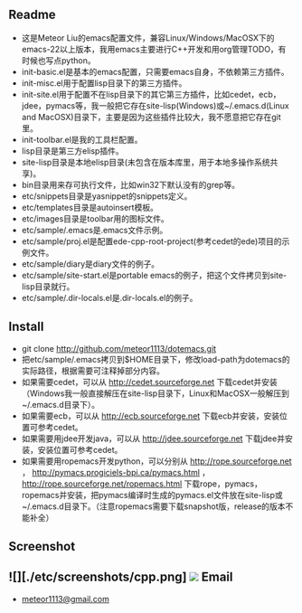 ## Readme ##

- 这是Meteor Liu的emacs配置文件，兼容Linux/Windows/MacOSX下的emacs-22以上版本，我用emacs主要进行C++开发和用org管理TODO，有时候也写点python。
- init-basic.el是基本的emacs配置，只需要emacs自身，不依赖第三方插件。
- init-misc.el用于配置lisp目录下的第三方插件。
- init-site.el用于配置不在lisp目录下的其它第三方插件，比如cedet，ecb，jdee，pymacs等，我一般把它存在site-lisp(Windows)或~/.emacs.d(Linux and MacOSX)目录下，主要是因为这些插件比较大，我不愿意把它存在git里。
- init-toolbar.el是我的工具栏配置。
- lisp目录是第三方elisp插件。
- site-lisp目录是本地elisp目录(未包含在版本库里，用于本地多操作系统共享)。
- bin目录用来存可执行文件，比如win32下默认没有的grep等。
- etc/snippets目录是yasnippet的snippets定义。
- etc/templates目录是autoinsert模板。
- etc/images目录是toolbar用的图标文件。
- etc/sample/.emacs是.emacs文件示例。
- etc/sample/proj.el是配置ede-cpp-root-project(参考cedet的ede)项目的示例文件。
- etc/sample/diary是diary文件的例子。
- etc/sample/site-start.el是portable emacs的例子，把这个文件拷贝到site-lisp目录就行。
- etc/sample/.dir-locals.el是.dir-locals.el的例子。

## Install ##

- git clone http://github.com/meteor1113/dotemacs.git
- 把etc/sample/.emacs拷贝到$HOME目录下，修改load-path为dotemacs的实际路径，根据需要可注释掉部分内容。
- 如果需要cedet，可以从 http://cedet.sourceforge.net 下载cedet并安装（Windows我一般直接解压在site-lisp目录下，Linux和MacOSX一般解压到~/.emacs.d目录下）。
- 如果需要ecb，可以从 http://ecb.sourceforge.net 下载ecb并安装，安装位置可参考cedet。
- 如果需要用jdee开发java，可以从 http://jdee.sourceforge.net 下载jdee并安装，安装位置可参考cedet。
- 如果需要用ropemacs开发python，可以分别从 http://rope.sourceforge.net ， http://pymacs.progiciels-bpi.ca/pymacs.html ， http://rope.sourceforge.net/ropemacs.html 下载rope，pymacs，ropemacs并安装，把pymacs编译时生成的pymacs.el文件放在site-lisp或~/.emacs.d目录下。（注意ropemacs需要下载snapshot版，release的版本不能补全）

Screenshot
----------

![][./etc/screenshots/cpp.png]
![](./etc/screenshots/cpp.png)
Email
-----

- meteor1113@gmail.com
